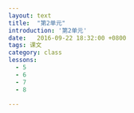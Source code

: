 ```yaml
---
layout: text
title:  "第2单元"
introduction: '第2单元'
date:   2016-09-22 18:32:00 +0800
tags: 课文
category: class
lessons:
  - 5 
  - 6 
  - 7 
  - 8 

---
```


